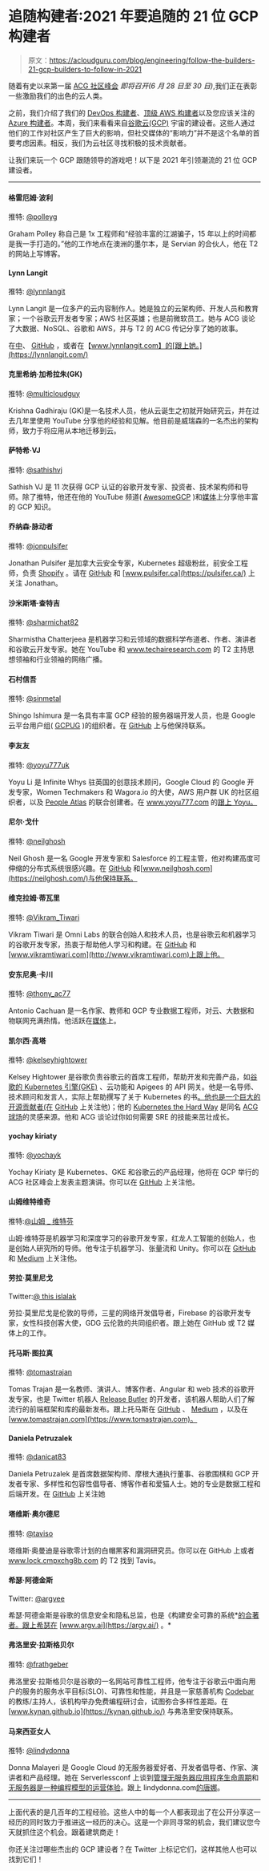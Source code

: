 # 追随构建者:2021 年要追随的 21 位 GCP 构建者

> 原文：<https://acloudguru.com/blog/engineering/follow-the-builders-21-gcp-builders-to-follow-in-2021>

随着有史以来第一届 [ACG 社区峰会](https://acloud.guru/series/acg-community-summit) *即将召开(6 月 28 日至 30 日)*,我们正在表彰一些激励我们的出色的云人类。

之前，我们介绍了我们的 [DevOps 构建者](https://acloudguru.com/blog/engineering/follow-the-builders-21-devops-builders-to-follow-in-2021)、[顶级 AWS 构建者](https://acloudguru.com/blog/engineering/follow-the-builders-21-hands-on-aws-builders-to-follow-in-2021)以及您应该关注的 [Azure 构建者](https://acloudguru.com/blog/engineering/follow-the-builders-21-hands-on-azure-builders-to-follow-in-2021)。本周，我们来看看来自[谷歌云(GCP)](https://acloudguru.com/blog/engineering/what-is-google-cloud-platform-gcp) 宇宙的建设者。这些人通过他们的工作对社区产生了巨大的影响，但社交媒体的“影响力”并不是这个名单的首要考虑因素。相反，我们为云社区寻找积极的技术贡献者。

让我们来玩一个 GCP 跟随领导的游戏吧！以下是 2021 年引领潮流的 21 位 GCP 建设者。

* * *

#### 格雷厄姆·波利

推特: [@polleyg](https://twitter.com/polleyg)

Graham Polley 称自己是 1x 工程师和“经验丰富的江湖骗子，15 年以上的时间都是我一手打造的。”他的工作地点在澳洲的墨尔本，是 Servian 的合伙人，他在 T2 的网站上写博客。

#### Lynn Langit

推特: [@lynnlangit](https://twitter.com/lynnlangit)

Lynn Langit 是一位多产的云内容制作人。她是独立的云架构师、开发人员和教育家；一个谷歌云开发者专家；AWS 社区英雄；也是前微软员工。她与 ACG 谈论了大数据、NoSQL、谷歌和 AWS，并与 T2 的 ACG 传记分享了她的故事。

在[中](https://lynnlangit.medium.com/)、 [GitHub](https://github.com/lynnlangit) ，或者在【www.lynnlangit.com】的[跟上她。](https://lynnlangit.com/)

#### 克里希纳·加希拉朱(GK)

推特: [@multicloudguy](https://twitter.com/multicloudguy)

Krishna Gadhiraju (GK)是一名技术人员，他从云诞生之初就开始研究云，并在过去几年里使用 YouTube 分享他的经验和见解。他目前是威瑞森的一名杰出的架构师，致力于将应用从本地迁移到云。

#### 萨特希·VJ

推特: [@sathishvj](https://twitter.com/sathishvj)

Sathish VJ 是 11 次获得 GCP 认证的谷歌开发专家、投资者、技术架构师和导师。除了推特，他还在他的 YouTube 频道( [AwesomeGCP](https://www.youtube.com/AwesomeGCP) )和[媒体](https://sathishvj.medium.com/)上分享他丰富的 GCP 知识。

#### 乔纳森·脉动者

推特: [@jonpulsifer](https://twitter.com/jonpulsifer)

Jonathan Pulsifer 是加拿大云安全专家，Kubernetes 超级粉丝，前安全工程师，负责 [Shopify](https://www.shopify.ca/) 。请在 [GitHub](https://github.com/jonpulsifer) 和 [www.pulsifer.ca](https://pulsifer.ca/) 上关注 Jonathan。

#### 沙米斯塔·查特吉

推特: [@sharmichat82](https://twitter.com/sharmichat82)

Sharmistha Chatterjeea 是机器学习和云领域的数据科学布道者、作者、演讲者和谷歌云开发专家。她在 YouTube 和 www.techairesearch.com 的 T2 主持思想领袖和行业领袖的网络广播。

#### 石村信吾

推特: [@sinmetal](https://twitter.com/sinmetal)

Shingo Ishimura 是一名具有丰富 GCP 经验的服务器端开发人员，也是 Google 云平台用户组( [GCPUG](https://twitter.com/gcpug) )的组织者。在 [GitHub](https://github.com/sinmetal) 上与他保持联系。

#### 李友友

推特: [@yoyu777uk](https://twitter.com/yoyu777uk)

Yoyu Li 是 Infinite Whys 驻英国的创意技术顾问，Google Cloud 的 Google 开发专家，Women Techmakers 和 Wagora.io 的大使，AWS 用户群 UK 的社区组织者，以及 [People Atlas](https://peopleatlas.infinite-y.com/) 的联合创建者。在 www.yoyu777.com 的[跟上 Yoyu。](https://yoyu777.com/)

#### 尼尔·戈什

推特: [@neilghosh](https://twitter.com/neilghosh)

Neil Ghosh 是一名 Google 开发专家和 Salesforce 的工程主管，他对构建高度可伸缩的分布式系统很感兴趣。在 [GitHub](https://github.com/neilghosh) 和[www.neilghosh.com](https://neilghosh.com/)与他保持联系。

#### 维克拉姆·蒂瓦里

推特: [@Vikram_Tiwari](https://twitter.com/Vikram_Tiwari)

Vikram Tiwari 是 Omni Labs 的联合创始人和技术人员，也是谷歌云和机器学习的谷歌开发专家，热衷于帮助他人学习和构建。在 [GitHub](https://github.com/VikramTiwari) 和[www.vikramtiwari.com](http://www.vikramtiwari.com)上跟上他。

#### 安东尼奥·卡川

推特: [@thony_ac77](https://twitter.com/thony_ac77)

Antonio Cachuan 是一名作家、教师和 GCP 专业数据工程师，对云、大数据和物联网充满热情。他活跃在[媒体](https://medium.com/@alipazaga07)上。

#### 凯尔西·高塔

推特: [@kelseyhightower](https://twitter.com/kelseyhightower)

Kelsey Hightower 是谷歌负责谷歌云的首席工程师，帮助开发和完善产品，如[谷歌的 Kubernetes 引擎(GKE)](https://acloudguru.com/course/google-kubernetes-engine-gke-beginner-to-pro) 、云功能和 Apigees 的 API 网关。他是一名导师、技术顾问和发言人，实际上帮助撰写了关于 Kubernetes 的书[。他也是一个巨大的开源贡献者(在](http://shop.oreilly.com/product/0636920043874.do) [GitHub](https://github.com/kelseyhightower) 上关注他)；他的 [Kubernetes the Hard Way](https://github.com/kelseyhightower/kubernetes-the-hard-way) 是同名 [ACG 球场](https://acloudguru.com/course/kubernetes-the-hard-way)的灵感来源。他和 ACG 谈论过你如何需要 SRE 的技能来茁壮成长。

#### yochay kiriaty

推特: [@yochayk](https://twitter.com/yochayk)

Yochay Kiriaty 是 Kubernetes、GKE 和谷歌云的产品经理，他将在 GCP 举行的 ACG 社区峰会上发表主题演讲。你可以在 [GitHub](https://github.com/yochay) 上关注他。

#### 山姆维特维奇

推特:[@山姆 _ 维特芬](https://twitter.com/Sam_Witteveen)

山姆·维特芬是机器学习和深度学习的谷歌开发专家，红龙人工智能的创始人，也是创始人研究所的导师。他专注于机器学习、张量流和 Unity。你可以在 [GitHub](https://github.com/samwit) 和 [Medium](https://medium.com/@sam_witteveen) 上关注他。

#### 劳拉·莫里尼戈

Twitter:[@ this islalak](https://twitter.com/thisislalaok)

劳拉·莫里尼戈是伦敦的导师，三星的网络开发倡导者，Firebase 的谷歌开发专家，女性科技创客大使，GDG 云伦敦的共同组织者。跟上她在 GitHub 或 T2 媒体上的工作。

#### 托马斯·图拉真

推特: [@tomastrajan](https://twitter.com/tomastrajan)

Tomas Trajan 是一名教师、演讲人、博客作者、Angular 和 web 技术的谷歌开发专家，也是 Twitter 机器人 [Release Butler](https://releasebutler.herokuapp.com/) 的开发者，该机器人帮助人们了解流行的前端框架和库的最新发布。跟上托马斯在 [GitHub](https://github.com/tomastrajan) 、 [Medium](https://tomastrajan.medium.com/) ，以及在[www.tomastrajan.com](https://www.tomastrajan.com)。

#### Daniela Petruzalek

推特: [@danicat83](https://twitter.com/danicat83)

Daniela Petruzalek 是首席数据架构师、摩根大通执行董事、谷歌围棋和 GCP 开发者专家、多样性和包容性倡导者、博客作者和爱猫人士。她的专业是数据工程和后端开发。在 [GitHub](https://github.com/danicat) 上关注她

#### 塔维斯·奥尔德尼

推特: [@taviso](https://twitter.com/taviso)

塔维斯·奥曼迪是谷歌零计划的白帽黑客和漏洞研究员。你可以在 GitHub 上或者 www.lock.cmpxchg8b.com 的 T2 找到 Tavis。

#### 希瑟·阿德金斯

Twitter: [@argvee](https://twitter.com/argvee)

希瑟·阿德金斯是谷歌的信息安全和隐私总监，也是《构建安全可靠的系统*[的合著者。跟上希瑟在](https://sre.google/books/building-secure-reliable-systems/) [www.argv.ai](https://argv.ai/) 。*

#### 弗洛里安·拉斯格贝尔

推特: [@frathgeber](https://twitter.com/frathgeber)

弗洛里安·拉斯格贝尔是谷歌的一名网站可靠性工程师，他专注于谷歌云中面向用户的服务的服务水平目标(SLO)、可靠性和性能，并且是一家慈善机构 [Codebar](https://codebar.io/) 的教练/主持人，该机构举办免费编程研讨会，试图弥合多样性差距。在 [www.kynan.github.io](https://kynan.github.io/) 与弗洛里安保持联系。

#### 马来西亚女人

推特: [@lindydonna](https://twitter.com/lindydonna)

Donna Malayeri 是 Google Cloud 的无服务器爱好者、开发者倡导者、作家、演讲者和产品经理。她在 Serverlessconf 上谈到[管理无服务器应用程序生命周期](https://acloud.guru/series/serverlessconf-nyc-2017/view/serverless-application-lifecycle)和[无服务器是一种编程模型的运营体验](https://acloud.guru/series/serverlessconf-nyc-2019/view/ops-experience)。跟上 lindydonna.com[的唐娜](https://lindydonna.com/)。

* * *

上面代表的是几百年的工程经验。这些人中的每一个人都表现出了在公开分享这一经历的同时致力于推进这一经历的决心。这是一个非同寻常的机会，我们建议您今天就抓住这个机会。跟着建筑商走！

你还关注过哪些杰出的 GCP 建设者？在 Twitter 上标记它们，这样其他人也可以找到它们！